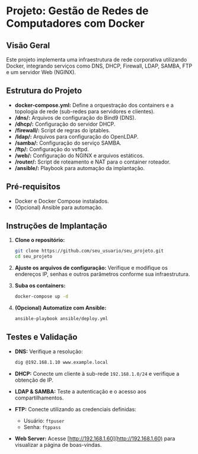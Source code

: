 # Projeto: Gestão de Redes de Computadores com Docker

## Visão Geral

Este projeto implementa uma infraestrutura de rede corporativa utilizando Docker, integrando serviços como DNS, DHCP, Firewall, LDAP, SAMBA, FTP e um servidor Web (NGINX).

## Estrutura do Projeto

- **docker-compose.yml:** Define a orquestração dos containers e a topologia de rede (sub-redes para servidores e clientes).
- **/dns/:** Arquivos de configuração do Bind9 (DNS).
- **/dhcp/:** Configuração do servidor DHCP.
- **/firewall/:** Script de regras do iptables.
- **/ldap/:** Arquivos para configuração do OpenLDAP.
- **/samba/:** Configuração do serviço SAMBA.
- **/ftp/:** Configuração do vsftpd.
- **/web/:** Configuração do NGINX e arquivos estáticos.
- **/router/:** Script de roteamento e NAT para o container roteador.
- **/ansible/:** Playbook para automação da implantação.

## Pré-requisitos

- Docker e Docker Compose instalados.
- (Opcional) Ansible para automação.

## Instruções de Implantação

1. **Clone o repositório:**
   ```bash
   git clone https://github.com/seu_usuario/seu_projeto.git
   cd seu_projeto
   ```

2. **Ajuste os arquivos de configuração:**
   Verifique e modifique os endereços IP, senhas e outros parâmetros conforme sua infraestrutura.

3. **Suba os containers:**
   ```bash
   docker-compose up -d
   ```

4. **(Opcional) Automatize com Ansible:**
   ```bash
   ansible-playbook ansible/deploy.yml
   ```

## Testes e Validação

- **DNS:**
  Verifique a resolução:
  ```bash
  dig @192.168.1.10 www.example.local
  ```

- **DHCP:**
  Conecte um cliente à sub-rede `192.168.1.0/24` e verifique a obtenção de IP.

- **LDAP & SAMBA:**
  Teste a autenticação e o acesso aos compartilhamentos.

- **FTP:**
  Conecte utilizando as credenciais definidas:
  - Usuário: `ftpuser`
  - Senha: `ftppass`

- **Web Server:**
  Acesse [http://192.168.1.60](http://192.168.1.60) para visualizar a página de boas-vindas.
